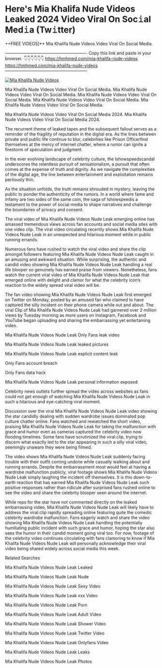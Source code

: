 # Here's Mia Khalifa Nude Videos Leaked 2024 Video Viral On Soc𝚒al Med𝚒a (Tw𝚒tter)

++FREE VIDEOS]** Mia Khalifa Nude Videos Video Viral On Social Media.

———————————————————-
Copy this link and paste in your browser.
👇👇👇👇👇👇
https://hmhmed.com/mia-khalifa-nude-videos
https://hmhmed.com/mia-khalifa-nude-videos
———————————————————-

[![Mia Khalifa Nude Videos](https://i.imgur.com/dJHk4Zq.gif)](https://hmhmed.com/mia-khalifa-nude-videos)

Mia Khalifa Nude Videos Video Viral On Social Media. Mia Khalifa Nude Videos Video Viral On Social Media. Mia Khalifa Nude Videos Video Viral On Social Media. Mia Khalifa Nude Videos Video Viral On Social Media. Mia Khalifa Nude Videos Video Viral On Social Media.

Mia Khalifa Nude Videos Video Viral On Social Media 2024. Mia Khalifa Nude Videos Video Viral On Social Media 2024.

The recurrent theme of leaked tapes and the subsequent fallout serves as a reminder of the fragility of reputation in the digital era. As the lines between private and public life continue to blur, celebrities like Prison Officerfind themselves at the mercy of internet chatter, where a rumor can ignite a firestorm of speculation and judgment.

In the ever evolving landscape of celebrity culture, the Ishowspeedscandal underscores the relentless pursuit of sensationalism, a pursuit that often comes at the expense of truth and dignity. As we navigate the complexities of the digital age, the line between entertainment and exploitation remains perilously thin.

As the situation unfolds, the truth remains shrouded in mystery, leaving the public to ponder the authenticity of the rumors. In a world where fame and infamy are two sides of the same coin, the saga of Ishowspeedis a testament to the power of social media to shape narratives and challenge the boundaries of privacy and consent.

The viral video of Mia Khalifa Nude Videos Nude Leak emerging online has amassed tremendous views across fan accounts and social media sites with one video clip. The viral video circulating recently shows Mia Khalifa Nude Videos Nude Leak in an unexpected and hilarious moment while in public running errands.

Numerous fans have rushed to watch the viral video and share the clip amongst followers featuring Mia Khalifa Nude Videos Nude Leak caught in an amusing and awkward situation. While surprising, the authentic and candid video showing Mia Khalifa Nude Videos Nude Leak handling a real life blooper so genuinely has earned praise from viewers. Nonetheless, fans watch the current viral video of Mia Khalifa Nude Videos Nude Leak that emerged online with delight and clamor for what the celebrity icon’s reaction to the widely spread viral video will be.

The fan video showing Mia Khalifa Nude Videos Nude Leak first emerged on Twitter on Monday, posted by an amused fan who claimed to have captured the silly incident on their phone camera while out and about. The viral Clip of Mia Khalifa Nude Videos Nude Leak had garnered over 2 million views by Tuesday morning as more users on Instagram, Facebook and YouTube began uploading and sharing the embarrassing yet entertaining video.

Mia Khalifa Nude Videos Nude Leak Only Fans leak video

Mia Khalifa Nude Videos Nude Leak leaked pictures

Mia Khalifa Nude Videos Nude Leak explicit content leak

Only Fans account breach

Only Fans data hack

Mia Khalifa Nude Videos Nude Leak personal information exposed

Celebrity news outlets further spread the video across websites as fans could not get enough of watching Mia Khalifa Nude Videos Nude Leak in such a hilarious and eye-catching viral moment.

Discussion over the viral Mia Khalifa Nude Videos Nude Leak video showing the star candidly dealing with sudden wardrobe issues dominated pop culture chatter online. Fans watched and rewatched the short video, praising Mia Khalifa Nude Videos Nude Leak for taking the malfunction with grace and humor even as cameras captured the celebrity video now flooding timelines. Some fans have scrutinized the viral clip, trying to discern what exactly led to the star appearing in such a silly viral video, seemingly unaware they were being filmed.

The video shows Mia Khalifa Nude Videos Nude Leak suddenly facing trouble with their outfit coming undone while casually walking about and running errands. Despite the embarrassment most would feel at having a wardrobe malfunction publicly, viral footage shows Mia Khalifa Nude Videos Nude Leak simply laughing the incident off themselves. It is this down-to-earth reaction that has earned Mia Khalifa Nude Videos Nude Leak such positive responses rather than ridicule after surprised fans rushed online to see the video and share the celebrity blooper seen around the internet.

While reps for the star have not commented directly on the leaked embarrassing video, Mia Khalifa Nude Videos Nude Leak will likely have to address the viral clip rapidly spreading online featuring quite the comedic celebrity wardrobe malfunction. Fans eagerly watch and share the video showing Mia Khalifa Nude Videos Nude Leak handling the potentially humiliating public incident with such grace and humor, hoping the star also sees the humor in their candid moment going viral too. For now, footage of the celebrity video continues circulating with fans clamoring to know if Mia Khalifa Nude Videos Nude Leak will personally acknowledge their viral video being shared widely across social media this week.

Related Searches

Mia Khalifa Nude Videos Nude Leak Leaked

Mia Khalifa Nude Videos Nude Leak Nude

Mia Khalifa Nude Videos Nude Leak Sexy Video

Mia Khalifa Nude Videos Nude Leak xxx Video

Mia Khalifa Nude Videos Nude Leak Porn

Mia Khalifa Nude Videos Nude Leak Adult Video

Mia Khalifa Nude Videos Nude Leak Shower Video

Mia Khalifa Nude Videos Nude Leak Twitter Video

Mia Khalifa Nude Videos Nude Leak Onlyfans Video

Mia Khalifa Nude Videos Nude Leak Leaks

Mia Khalifa Nude Videos Nude Leak Photos